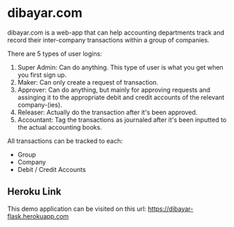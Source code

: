 # dibayar.com

dibayar.com is a web-app that can help accounting departments track and record
their inter-company transactions within a group of companies.

There are 5 types of user logins:
1. Super Admin: Can do anything. This type of user is what you get when you first
   sign up.
2. Maker: Can only create a request of transaction.
3. Approver: Can do anything, but mainly for approving requests and assinging it
   to the appropriate debit and credit accounts of the relevant company-(ies).
4. Releaser: Actually do the transaction after it's been approved.
5. Accountant: Tag the transactions as journaled after it's been inputted to the
   actual accounting books.

All transactions can be tracked to each:
* Group
* Company
* Debit / Credit Accounts

## Heroku Link

This demo application can be visited on this url: https://dibayar-flask.herokuapp.com

